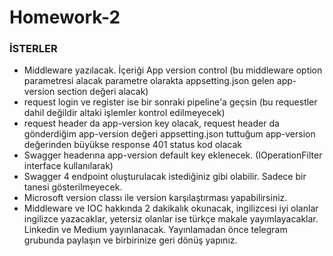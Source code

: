 # Homework-2

### İSTERLER
- Middleware yazılacak. İçeriği App version control (bu middleware option parametresi alacak parametre olarakta appsetting.json gelen app-version section değeri alacak)
- request login ve register ise bir sonraki pipeline'a geçsin (bu requestler dahil değildir altaki işlemler kontrol edilmeyecek)
- request header da app-version key olacak, request header da gönderdiğim app-version değeri appsetting.json tuttuğum app-version değerinden büyükse response 401 status kod olacak
- Swagger headerına app-version default key eklenecek. (IOperationFilter interface kullanılarak)
- Swagger 4 endpoint oluşturulacak istediğiniz gibi olabilir. Sadece bir tanesi gösterilmeyecek.
- Microsoft version classı ile version karşılaştırması yapabilirsiniz.
- Middleware ve IOC hakkında 2 dakikalık okunacak, ingilizcesi iyi olanlar ingilizce yazacaklar, yetersiz olanlar ise türkçe makale yayımlayacaklar. Linkedin ve Medium yayınlanacak. Yayınlamadan önce telegram grubunda paylaşın ve birbirinize geri dönüş yapınız.
